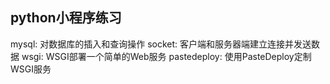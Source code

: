 ## python小程序练习

mysql:        对数据库的插入和查询操作
socket:       客户端和服务器端建立连接并发送数据
wsgi:         WSGI部署一个简单的Web服务
pastedeploy:  使用PasteDeploy定制WSGI服务
